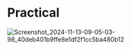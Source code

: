 # Practical
![Screenshot_2024-11-13-09-05-03-98_40deb401b9ffe8e1df2f1cc5ba480b12](https://github.com/user-attachments/assets/b208471b-604a-4ef0-af82-255117107ddf)
